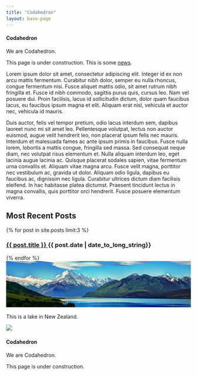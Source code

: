 ```yaml
---
title: "Codahedron"
layout: base-page
---
```




<div class="main-content window win-big" markdown="1">

#### Codahedron

We are Codahedron.

This page is under construction. This is some [news](/news/).

Lorem ipsum dolor sit amet, consectetur adipiscing elit. Integer id ex non arcu mattis fermentum. Curabitur nibh dolor, semper eu nulla rhoncus, congue fermentum nisi. Fusce aliquet mattis odio, sit amet rutrum nibh fringilla et. Fusce id nibh commodo, sagittis purus quis, cursus leo. Nam vel posuere dui. Proin facilisis, lacus id sollicitudin dictum, dolor quam faucibus lacus, eu faucibus ipsum magna et elit. Aliquam erat nisl, vehicula et auctor nec, vehicula id mauris.

Duis auctor, felis vel tempor pretium, odio lacus interdum sem, dapibus laoreet nunc mi sit amet leo. Pellentesque volutpat, lectus non auctor euismod, augue velit hendrerit leo, non placerat ipsum felis nec mauris. Interdum et malesuada fames ac ante ipsum primis in faucibus. Fusce nulla lorem, lobortis a mattis congue, fringilla sed massa. Sed consequat neque diam, nec volutpat risus elementum et. Nulla aliquam interdum leo, eget lacinia augue lacinia ac. Quisque placerat sodales sapien, vitae fermentum urna convallis et. Aliquam vitae magna arcu. Fusce velit magna, porttitor nec vestibulum ac, gravida ut dolor. Aliquam odio ligula, dapibus eu faucibus ac, dignissim nec ligula. Curabitur ultrices dictum diam facilisis eleifend. In hac habitasse platea dictumst. Praesent tincidunt lectus in magna convallis, quis porttitor orci hendrerit. Fusce posuere elementum viverra.

</div>

<div class="blog-list window win-wide-2">
   <h2> Most Recent Posts </h2>
   {% for post in site.posts limit:3 %}
      <div>
         <h3>
            <a href="{{ post.url | relative_url }}"> {{ post.title }} </a>
            <span> {{ post.date | date_to_long_string}} </span>
         </h3>
      </div>
   {% endfor %}
</div>

<div class="main-content window win-wide-2" markdown="1">
<img src="/assets/images/new-zealand-lake-mountains-road-4.jpg">

This is a lake in New Zealand.
</div>

<div class="main-content window win-normal" markdown="1">
<img src="{{ site.icon_light }}">
</div>

<div class="main-content window win-normal" markdown="1">

#### Codahedron

We are Codahedron.

This page is under construction.

</div>

